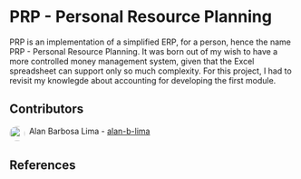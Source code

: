 # PRP - Personal Resource Planning

PRP is an implementation of a simplified ERP, for a person, hence the name PRP - Personal Resource Planning. It was born out of my wish to have a more controlled money management system, given that the Excel spreadsheet can support only so much complexity. For this project, I had to revisit my knowlegde about accounting for developing the first module.

## Contributors

<div style="display:flex;gap:.5rem">
    <img style="border-radius:100%;width:20pt;" src="https://avatars.githubusercontent.com/alan-b-lima"> <div>Alan Barbosa Lima - <a href=https://github.com/alan-b-lima>alan-b-lima</a></div>
</div>

## References